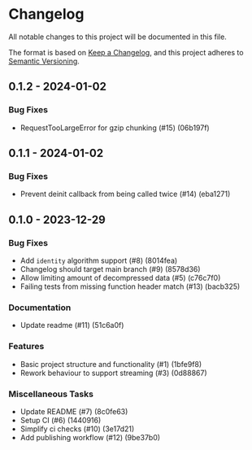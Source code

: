 # Changelog

All notable changes to this project will be documented in this file.

The format is based on [Keep a Changelog](https://keepachangelog.com/en/1.0.0/),
and this project adheres to [Semantic Versioning](https://semver.org/spec/v2.0.0.html).

## 0.1.2 - 2024-01-02

### Bug Fixes

- RequestTooLargeError for gzip chunking (#15) (06b197f)

## 0.1.1 - 2024-01-02

### Bug Fixes

- Prevent deinit callback from being called twice (#14) (eba1271)

## 0.1.0 - 2023-12-29

### Bug Fixes

- Add `identity` algorithm support (#8) (8014fea)
- Changelog should target main branch (#9) (8578d36)
- Allow limiting amount of decompressed data (#5) (c76c7f0)
- Failing tests from missing function header match (#13) (bacb325)

### Documentation

- Update readme (#11) (51c6a0f)

### Features

- Basic project structure and functionality (#1) (1bfe9f8)
- Rework behaviour to support streaming (#3) (0d88867)

### Miscellaneous Tasks

- Update README (#7) (8c0fe63)
- Setup CI (#6) (1440916)
- Simplify ci checks (#10) (3e17d21)
- Add publishing workflow (#12) (9be37b0)

<!-- generated by git-cliff -->
